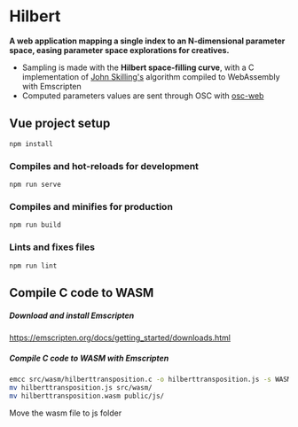 # Hilbert

**A web application mapping a single index to an N-dimensional parameter space, easing parameter space explorations for creatives.**

- Sampling is made with the **Hilbert space-filling curve**, with a C implementation of [John Skilling's](https://doi.org/10.1063/1.1751381) algorithm compiled to WebAssembly with Emscripten
- Computed parameters values are sent through OSC with [osc-web](https://github.com/automata/osc-web)

## Vue project setup
```
npm install
```

### Compiles and hot-reloads for development
```
npm run serve
```

### Compiles and minifies for production
```
npm run build
```

### Lints and fixes files
```
npm run lint
```

## Compile C code to WASM

##### Download and install Emscripten

https://emscripten.org/docs/getting_started/downloads.html

##### Compile C code to WASM with Emscripten

```bash
emcc src/wasm/hilberttransposition.c -o hilberttransposition.js -s WASM_BIGINT -s EXPORTED_FUNCTIONS='["_coordinates_from_distance", "_distance_from_coordinates"]' -s MODULARIZE -s EXPORTED_RUNTIME_METHODS='["ccall","cwrap"]'
mv hilberttransposition.js src/wasm/
mv hilberttransposition.wasm public/js/
```

Move the wasm file to js folder
